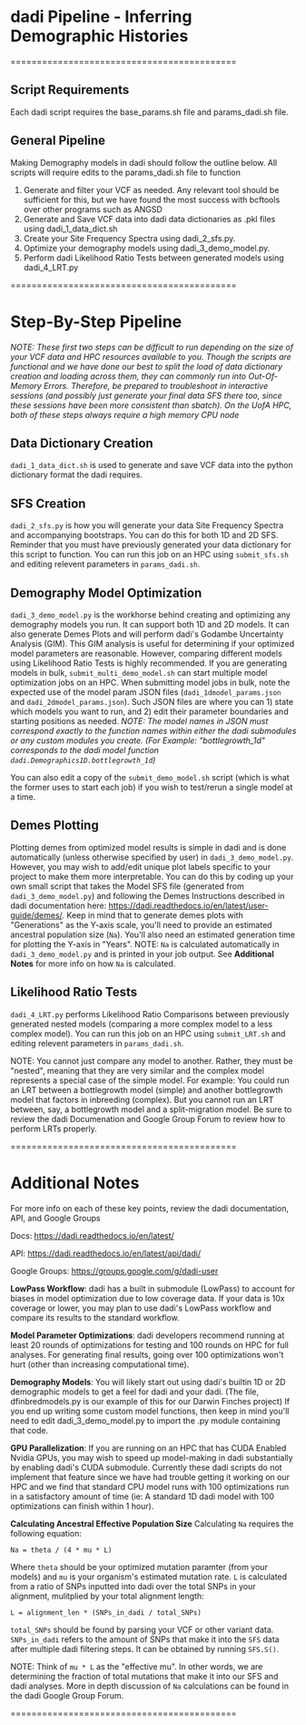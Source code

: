 # dadi Pipeline - Inferring Demographic Histories
===========================================
## Script Requirements
Each dadi script requires the base_params.sh file and params_dadi.sh file.

## General Pipeline
Making Demography models in dadi should follow the outline below. All scripts will require edits to the params_dadi.sh file to function
 1) Generate and filter your VCF as needed. Any relevant tool should be sufficient for this, but we have found the most success with bcftools over other programs such as ANGSD
 2) Generate and Save VCF data into dadi data dictionaries as .pkl files using dadi_1_data_dict.sh
 3) Create your Site Frequency Spectra using dadi_2_sfs.py.
 3) Optimize your demography models using dadi_3_demo_model.py.
 4) Perform dadi Likelihood Ratio Tests between generated models using dadi_4_LRT.py

===========================================
# Step-By-Step Pipeline

*NOTE: These first two steps can be difficult to run depending on the size of your VCF data and HPC resources available to you. Though the scripts are functional and we have done our best to split the load of data dictionary creation and loading across them, they can commonly run into Out-Of-Memory Errors. Therefore, be prepared to troubleshoot in interactive sessions (and possibly just generate your final data SFS there too, since these sessions have been more consistent than sbatch). On the UofA HPC, both of these steps always require a high memory CPU node*

## Data Dictionary Creation
`dadi_1_data_dict.sh` is used to generate and save VCF data into the python dictionary format the dadi requires. 

## SFS Creation
`dadi_2_sfs.py` is how you will generate your data Site Frequency Spectra and accompanying bootstraps. You can do this for both 1D and 2D SFS. Reminder that you must have previously generated your data dictionary for this script to function. You can run this job on an HPC using `submit_sfs.sh` and editing relevent parameters in `params_dadi.sh`.

## Demography Model Optimization
`dadi_3_demo_model.py` is the workhorse behind creating and optimizing any demography models you run. It can support both 1D and 2D models. It can also generate Demes Plots and will perform dadi's Godambe Uncertainty Analysis (GIM). This GIM analysis is useful for determining if your optimized model parameters are reasonable. However, comparing different models using Likelihood Ratio Tests is highly recommended. 
If you are generating models in bulk, `submit_multi_demo_model.sh` can start multiple model optimization jobs on an HPC. When submitting model jobs in bulk, note the expected use of the model param JSON files (`dadi_1dmodel_params.json` and `dadi_2dmodel_params.json`). Such JSON files are where you can 1) state which models you want to run, and 2) edit their parameter boundaries and starting positions as needed. *NOTE: The model names in JSON must correspond exactly to the function names within either the dadi submodules or any custom modules you create. (For Example: "bottlegrowth_1d" corresponds to the dadi model function `dadi.Demographics1D.bottlegrowth_1d`)*

You can also edit a copy of the `submit_demo_model.sh` script (which is what the former uses to start each job) if you wish to test/rerun a single model at a time.

## Demes Plotting
Plotting demes from optimized model results is simple in dadi and is done automatically (unless otherwise specified by user) in `dadi_3_demo_model.py`. However, you may wish to add/edit unique plot labels specific to your project to make them more interpretable. You can do this by coding up your own small script that takes the Model SFS file (generated from `dadi_3_demo_model.py`) and following the Demes Instructions described in dadi documentation here: https://dadi.readthedocs.io/en/latest/user-guide/demes/. Keep in mind that to generate demes plots with "Generations" as the Y-axis scale, you'll need to provide an estimated ancestral population size (`Na`). You'll also need an estimated generation time for plotting the Y-axis in "Years". NOTE: `Na` is calculated automatically in `dadi_3_demo_model.py` and is printed in your job output. See **Additional Notes** for more info on how `Na` is calculated.

## Likelihood Ratio Tests
`dadi_4_LRT.py` performs Likelihood Ratio Comparisons between previously generated nested models (comparing a more complex model to a less complex model). You can run this job on an HPC using `submit_LRT.sh` and editing relevent parameters in `params_dadi.sh`. 

NOTE: You cannot just compare any model to another. Rather, they must be "nested", meaning that they are very similar and the complex model represents a special case of the simple model.
For example: You could run an LRT between a bottlegrowth model (simple) and another bottlegrowth model that factors in inbreeding (complex). But you cannot run an LRT between, say, a bottlegrowth model and a split-migration model. Be sure to review the dadi Documenation and Google Group Forum to review how to perform LRTs properly.

===========================================
# Additional Notes
For more info on each of these key points, review the dadi documentation, API, and Google Groups

Docs: https://dadi.readthedocs.io/en/latest/

API: https://dadi.readthedocs.io/en/latest/api/dadi/

Google Groups: https://groups.google.com/g/dadi-user

**LowPass Workflow**:
dadi has a built in submodule (LowPass) to account for biases in model optimization due to low coverage data. If your data is 10x coverage or lower, you may plan to use dadi's LowPass workflow and compare its results to the standard workflow.

**Model Parameter Optimizations**:
dadi developers recommend running at least 20 rounds of optimizations for testing and 100 rounds on HPC for full analyses. For generating final results, going over 100 optimizations won't hurt (other than increasing computational time).

**Demography Models**:
You will likely start out using dadi's builtin 1D or 2D demographic models to get a feel for dadi and your dadi. (The file, dfinbredmodels.py is our example of this for our Darwin Finches project)
If you end up writing some custom model functions, then keep in mind you'll need to edit dadi_3_demo_model.py to import the .py module containing that code.

**GPU Parallelization**:
If you are running on an HPC that has CUDA Enabled Nvidia GPUs, you may wish to speed up model-making in dadi substantially by enabling dadi's CUDA submodule.
Currently these dadi scripts do not implement that feature since we have had trouble getting it working on our HPC and we find that standard CPU model runs with 100 optimizations run in a satisfactory amount of time (ie: A standard 1D dadi model with 100 optimizations can finish within 1 hour).

**Calculating Ancestral Effective Population Size**
Calculating `Na` requires the following equation:
```
Na = theta / (4 * mu * L)
```
Where `theta` should be your optimized mutation paramter (from your models) and `mu` is your organism's estimated mutation rate. `L` is calculated from a ratio of SNPs inputted into dadi over the total SNPs in your alignment, mulitplied by your total alignment length:
```
L = alignment_len * (SNPs_in_dadi / total_SNPs)
```
`total_SNPs` should be found by parsing your VCF or other variant data. `SNPs_in_dadi` refers to the amount of SNPs that make it into the `SFS` data after multiple dadi filtering steps. It can be obtained by running `SFS.S()`.

NOTE: Think of `mu * L` as the "effective mu". In other words, we are determining the fraction of total mutations that make it into our SFS and dadi analyses. More in depth discussion of `Na` calculations can be found in the dadi Google Group Forum.

===========================================

